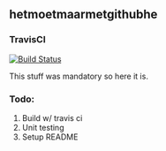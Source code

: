 

## hetmoetmaarmetgithubhe

### TravisCI
[![Build Status](https://travis-ci.com/laanc004/hetmoetmaarmetgithubhe.svg?branch=master)](https://travis-ci.com/laanc004/hetmoetmaarmetgithubhe)

This stuff was mandatory so here it is.

### Todo:
1. Build w/ travis ci
2. Unit testing
3. Setup README
